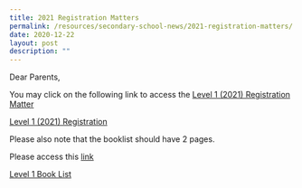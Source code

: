 ```yaml
---
title: 2021 Registration Matters
permalink: /resources/secondary-school-news/2021-registration-matters/
date: 2020-12-22
layout: post
description: ""
---
```

  
Dear Parents,

You may click on the following link to access the [Level 1 (2021) Registration Matter](https://catholichigh.moe.edu.sg/secondary/level-one-matters/)

[Level 1 (2021) Registration](https://staging.d26k7rl81eo6rb.amplifyapp.com/prospective-students/Sec-Admission/level-1-registration/) 

Please also note that the booklist should have 2 pages.

Please access this [link](https://go.gov.sg/s1booklist-2021)

[Level 1 Book List](https://go.gov.sg/s1booklist-2021)